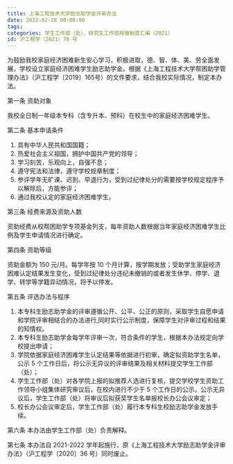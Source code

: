 ```yaml
---
title: 上海工程技术大学励志助学金评审办法
date: 2022-02-28 00:00:00
tags: 
categories: 学生工作部（处）、研究生工作部规章制度汇编（2021）
id: 沪工程学〔2021〕78 号
---
```


为鼓励我校家庭经济困难新生安心学习，积极进取，德、智、体、美、劳全面发展，学校设立家庭经济困难学生励志助学金。根据《上海工程技术大学帮困助学管理办法》（沪工程学〔2019〕165号）的文件要求，结合我校实际情况，制定本办法。

第一条 资助对象

我校全日制一年级本专科（含专升本、预科）在校生中的家庭经济困难学生。

第二条 基本申请条件

1. 具有中华人民共和国国籍；
2. 热爱社会主义祖国，拥护中国共产党的领导；
3. 学习刻苦，乐观向上，自强不息；
4. 遵守宪法和法律，遵守学校规章制度；
5. 参评学年无旷课、迟到、早退行为，受到过纪律处分的需要按学校规定程序予以解除后，方能参评；
6. 通过我校认定的家庭经济困难学生。

第三条 经费来源及资助人数

资助经费从校帮困助学专项基金列支，每年资助人数根据当年家庭经济困难学生比例及学生申请情况进行确定。

第四条 资助等级

资助金额为 150 元/月。每学年按 10 个月计算，按学期发放；受助学生家庭经济困难认定结果发生变化，受到过纪律处分违纪未撤销的或者发生休学、停学、退学、转学等学籍异动情况，将予以停发。

第五条 评选办法与程序

1. 本专科生励志助学金的评审遵循公开、公平、公正的原则，采取学生自愿申请和学院评审相结合的办法进行,同时实行公示制度，保障学生对评审过程和结果的知情权。
2. 本专科生励志助学金每学年评审一次，符合条件的学生，根据本办法规定向学校提出申请；
3. 学院依据家庭经济困难学生认定结果等依据进行初审，确定拟资助学生名单，公示 5 个工作日后，将公示无异议的评审结果及相关材料提交学生工作部（处）；
4. 学生工作部（处）对各学院上报的拟推荐人选进行复核，提交学校学生资助工作领导小组集体研究审议后，在校内进行不少于 5 个工作日的公示。公示无异议后，学生工作部（处）将审议后拟获奖学生名单报校长办公会议审定；
5. 校长办公会议审定后，学生工作部（处）履行本专科生校励志助学金发放手续。

第六条 本办法由学生工作部（处）负责解释。

第七条 本办法自 2021-2022 学年起施行，原《上海工程技术大学励志助学金评审办法》（沪工程学〔2020〕36 号）同时废止。
